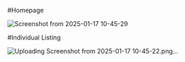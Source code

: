 #Homepage

![Screenshot from 2025-01-17 10-45-29](https://github.com/user-attachments/assets/6b8d6a6d-a6ad-45d8-b3dc-1ca9742ca1a9)

#Individual Listing

![Uploading Screenshot from 2025-01-17 10-45-22.png…]()
